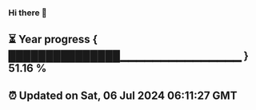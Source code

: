 ### Hi there 👋
⏳ Year progress { ███████████████▁▁▁▁▁▁▁▁▁▁▁▁▁▁▁ } 51.16 %
---
⏰ Updated on Sat, 06 Jul 2024 06:11:27 GMT
---
